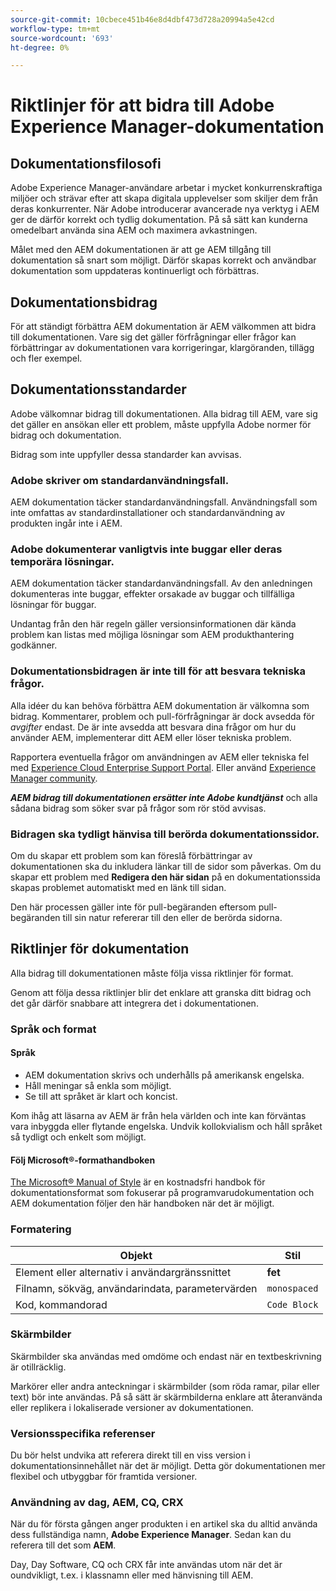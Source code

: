 ```yaml
---
source-git-commit: 10cbece451b46e8d4dbf473d728a20994a5e42cd
workflow-type: tm+mt
source-wordcount: '693'
ht-degree: 0%

---
```

# Riktlinjer för att bidra till Adobe Experience Manager-dokumentation

## Dokumentationsfilosofi

Adobe Experience Manager-användare arbetar i mycket konkurrenskraftiga miljöer och strävar efter att skapa digitala upplevelser som skiljer dem från deras konkurrenter. När Adobe introducerar avancerade nya verktyg i AEM ger de därför korrekt och tydlig dokumentation. På så sätt kan kunderna omedelbart använda sina AEM och maximera avkastningen.

Målet med den AEM dokumentationen är att ge AEM tillgång till dokumentation så snart som möjligt. Därför skapas korrekt och användbar dokumentation som uppdateras kontinuerligt och förbättras.

## Dokumentationsbidrag

För att ständigt förbättra AEM dokumentation är AEM välkommen att bidra till dokumentationen. Vare sig det gäller förfrågningar eller frågor kan förbättringar av dokumentationen vara korrigeringar, klargöranden, tillägg och fler exempel.

## Dokumentationsstandarder

Adobe välkomnar bidrag till dokumentationen. Alla bidrag till AEM, vare sig det gäller en ansökan eller ett problem, måste uppfylla Adobe normer för bidrag och dokumentation.

Bidrag som inte uppfyller dessa standarder kan avvisas.

### Adobe skriver om standardanvändningsfall.

AEM dokumentation täcker standardanvändningsfall. Användningsfall som inte omfattas av standardinstallationer och standardanvändning av produkten ingår inte i AEM.

### Adobe dokumenterar vanligtvis inte buggar eller deras temporära lösningar.

AEM dokumentation täcker standardanvändningsfall. Av den anledningen dokumenteras inte buggar, effekter orsakade av buggar och tillfälliga lösningar för buggar.

Undantag från den här regeln gäller versionsinformationen där kända problem kan listas med möjliga lösningar som AEM produkthantering godkänner.

### Dokumentationsbidragen är inte till för att besvara tekniska frågor.

Alla idéer du kan behöva förbättra AEM dokumentation är välkomna som bidrag. Kommentarer, problem och pull-förfrågningar är dock avsedda för *avgifter* endast. De är inte avsedda att besvara dina frågor om hur du använder AEM, implementerar ditt AEM eller löser tekniska problem.

Rapportera eventuella frågor om användningen av AEM eller tekniska fel med [Experience Cloud Enterprise Support Portal](https://experienceleague.adobe.com/?support-solution=General#support). Eller använd [Experience Manager community](https://experienceleaguecommunities.adobe.com/t5/adobe-experience-manager/ct-p/adobe-experience-manager-community).

***AEM bidrag till dokumentationen ersätter inte Adobe kundtjänst*** och alla sådana bidrag som söker svar på frågor som rör stöd avvisas.

### Bidragen ska tydligt hänvisa till berörda dokumentationssidor.

Om du skapar ett problem som kan föreslå förbättringar av dokumentationen ska du inkludera länkar till de sidor som påverkas. Om du skapar ett problem med **Redigera den här sidan** på en dokumentationssida skapas problemet automatiskt med en länk till sidan.

Den här processen gäller inte för pull-begäranden eftersom pull-begäranden till sin natur refererar till den eller de berörda sidorna.

## Riktlinjer för dokumentation

Alla bidrag till dokumentationen måste följa vissa riktlinjer för format.

Genom att följa dessa riktlinjer blir det enklare att granska ditt bidrag och det går därför snabbare att integrera det i dokumentationen.

### Språk och format

#### Språk

* AEM dokumentation skrivs och underhålls på amerikansk engelska.
* Håll meningar så enkla som möjligt.
* Se till att språket är klart och koncist.

Kom ihåg att läsarna av AEM är från hela världen och inte kan förväntas vara inbyggda eller flytande engelska. Undvik kollokvialism och håll språket så tydligt och enkelt som möjligt.

#### Följ Microsoft®-formathandboken

[The Microsoft® Manual of Style](https://learn.microsoft.com/en-us/style-guide/welcome/) är en kostnadsfri handbok för dokumentationsformat som fokuserar på programvarudokumentation och AEM dokumentation följer den här handboken när det är möjligt.

### Formatering

| Objekt | Stil |
|---|---|
| Element eller alternativ i användargränssnittet | **fet** |
| Filnamn, sökväg, användarindata, parametervärden | `monospaced` |
| Kod, kommandorad | ```Code Block``` |

### Skärmbilder

Skärmbilder ska användas med omdöme och endast när en textbeskrivning är otillräcklig.

Markörer eller andra anteckningar i skärmbilder (som röda ramar, pilar eller text) bör inte användas. På så sätt är skärmbilderna enklare att återanvända eller replikera i lokaliserade versioner av dokumentationen.

### Versionsspecifika referenser

Du bör helst undvika att referera direkt till en viss version i dokumentationsinnehållet när det är möjligt. Detta gör dokumentationen mer flexibel och utbyggbar för framtida versioner.

### Användning av dag, AEM, CQ, CRX

När du för första gången anger produkten i en artikel ska du alltid använda dess fullständiga namn, **Adobe Experience Manager**. Sedan kan du referera till det som **AEM**.

Day, Day Software, CQ och CRX får inte användas utom när det är oundvikligt, t.ex. i klassnamn eller med hänvisning till AEM.